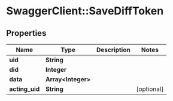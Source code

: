 # SwaggerClient::SaveDiffToken

## Properties
Name | Type | Description | Notes
------------ | ------------- | ------------- | -------------
**uid** | **String** |  | 
**did** | **Integer** |  | 
**data** | **Array&lt;Integer&gt;** |  | 
**acting_uid** | **String** |  | [optional] 

